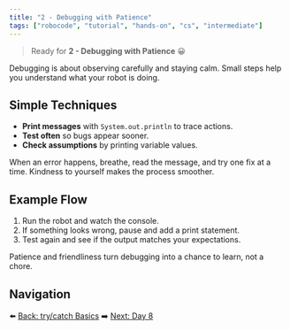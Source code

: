 ```yaml
---
title: "2 - Debugging with Patience"
tags: ["robocode", "tutorial", "hands-on", "cs", "intermediate"]
---
```


> Ready for **2 - Debugging with Patience** 😀

Debugging is about observing carefully and staying calm. Small steps help you understand what your robot is doing.

## Simple Techniques

- **Print messages** with `System.out.println` to trace actions.
- **Test often** so bugs appear sooner.
- **Check assumptions** by printing variable values.

When an error happens, breathe, read the message, and try one fix at a time. Kindness to yourself makes the process smoother.

## Example Flow

1. Run the robot and watch the console.
2. If something looks wrong, pause and add a print statement.
3. Test again and see if the output matches your expectations.

Patience and friendliness turn debugging into a chance to learn, not a chore.

## Navigation

⬅️ [Back: try/catch Basics](/robocode/Day-7/00_try_catch)
➡️ [Next: Day 8](/robocode/Day-8/index)
